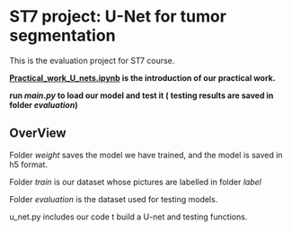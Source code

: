 # ST7 project: U-Net for tumor segmentation

This is the evaluation project for ST7 course.

**[Practical_work_U_nets.ipynb](https://github.com/XinjianOUYANG/UNet-ST7/blob/3dcf3062dafbcb53568e2953aff2c2195b6ba356/U_nets.ipynb) is the introduction of our practical work.**

**run *main.py* to load our model and test it ( testing results are saved in folder *evaluation*)**

## OverView

Folder *weight* saves the model we have trained, and the model is saved in h5 format.

Folder *train* is our dataset whose pictures are labelled in folder *label*

Folder *evaluation* is the dataset used for testing models.

u_net.py includes our code t build a U-net and testing functions.
